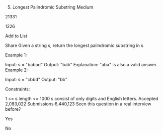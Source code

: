 5. Longest Palindromic Substring
   Medium

21331

1226

Add to List

Share
Given a string s, return the longest palindromic substring in s.



Example 1:

Input: s = "babad"
Output: "bab"
Explanation: "aba" is also a valid answer.
Example 2:

Input: s = "cbbd"
Output: "bb"


Constraints:

1 <= s.length <= 1000
s consist of only digits and English letters.
Accepted
2,083,022
Submissions
6,440,123
Seen this question in a real interview before?

Yes

No